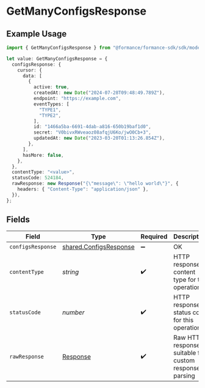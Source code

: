 # GetManyConfigsResponse

## Example Usage

```typescript
import { GetManyConfigsResponse } from "@formance/formance-sdk/sdk/models/operations";

let value: GetManyConfigsResponse = {
  configsResponse: {
    cursor: {
      data: [
        {
          active: true,
          createdAt: new Date("2024-07-28T09:48:49.789Z"),
          endpoint: "https://example.com",
          eventTypes: [
            "TYPE1",
            "TYPE2",
          ],
          id: "1466a5ba-6691-4dab-a816-650b19baf1d0",
          secret: "V0bivxRWveaoz08afqjU6Ko/jwO0Cb+3",
          updatedAt: new Date("2023-03-20T01:13:26.854Z"),
        },
      ],
      hasMore: false,
    },
  },
  contentType: "<value>",
  statusCode: 524184,
  rawResponse: new Response("{\"message\": \"hello world\"}", {
    headers: { "Content-Type": "application/json" },
  }),
};
```

## Fields

| Field                                                                   | Type                                                                    | Required                                                                | Description                                                             |
| ----------------------------------------------------------------------- | ----------------------------------------------------------------------- | ----------------------------------------------------------------------- | ----------------------------------------------------------------------- |
| `configsResponse`                                                       | [shared.ConfigsResponse](../../../sdk/models/shared/configsresponse.md) | :heavy_minus_sign:                                                      | OK                                                                      |
| `contentType`                                                           | *string*                                                                | :heavy_check_mark:                                                      | HTTP response content type for this operation                           |
| `statusCode`                                                            | *number*                                                                | :heavy_check_mark:                                                      | HTTP response status code for this operation                            |
| `rawResponse`                                                           | [Response](https://developer.mozilla.org/en-US/docs/Web/API/Response)   | :heavy_check_mark:                                                      | Raw HTTP response; suitable for custom response parsing                 |